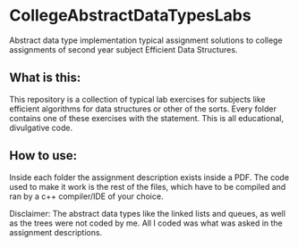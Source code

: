 # CollegeAbstractDataTypesLabs
Abstract data type implementation typical assignment solutions to college assignments of second year subject Efficient Data Structures.

## What is this:

This repository is a collection of typical lab exercises for subjects like efficient algorithms for data structures or other of the sorts.
Every folder contains one of these exercises with the statement. This is all educational, divulgative code. 

## How to use:
Inside each folder the assignment description exists inside a PDF. The code used to make it work is the rest of the files, 
which have to be compiled and ran by a c++ compiler/IDE of your choice. 

Disclaimer: The abstract data types like the linked lists and queues, as well as the trees were not coded by me. All I coded was what was asked in the assignment descriptions.
